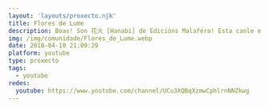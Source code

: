 ```yaml
---
layout: 'layouts/proxecto.njk'
title: Flores de Lume
description: Boas! Son 花火 [Hanabi] de Edicións Malafera! Esta canle está dedicada á poesía en galego onde atoparedes desde videopoemas a comentarios sobre obras de autores galegxs. Florezamos e ardamos xuntxs!
img: /img/comunidade/Flores_de_Lume.webp
date: 2018-04-10 21:09:29
platform: youtube
type: proxecto
tags:
  - youtube
redes:
  youtube: https://www.youtube.com/channel/UCu3XQBqXzmwCphlrnNNZkwg
---
```


